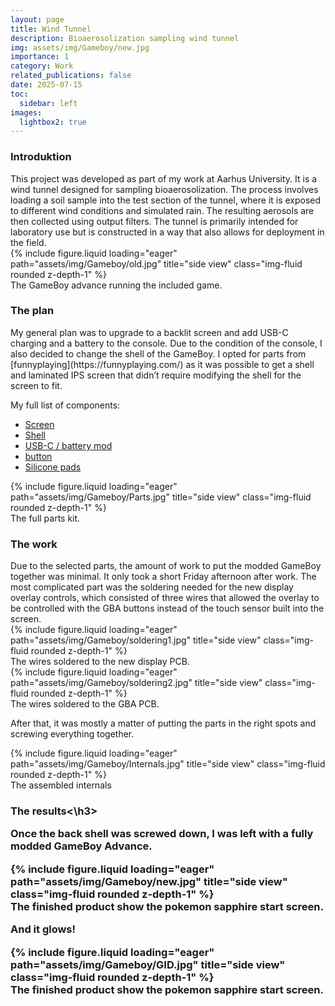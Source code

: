 ```yaml
---
layout: page
title: Wind Tunnel
description: Bioaerosolization sampling wind tunnel
img: assets/img/Gameboy/new.jpg
importance: 1
category: Work
related_publications: false
date: 2025-07-15
toc:
  sidebar: left
images:
  lightbox2: true
---
```


<h3>Introduktion</h3>
This project was developed as part of my work at Aarhus University. It is a wind tunnel designed for sampling bioaerosolization. The process involves loading a soil sample into the test section of the tunnel, where it is exposed to different wind conditions and simulated rain. The resulting aerosols are then collected using output filters. The tunnel is primarily intended for laboratory use but is constructed in a way that also allows for deployment in the field.

<div class="row">
    <div class="col-sm mt-3 mt-md-0">
        {% include figure.liquid loading="eager" path="assets/img/Gameboy/old.jpg" title="side view" class="img-fluid rounded z-depth-1" %}
    </div>
</div>
<div class="caption">
    The GameBoy advance running the included game.
</div>

<h3>The plan</h3>
My general plan was to upgrade to a backlit screen and add USB-C charging and a battery to the console. Due to the condition of the console, I also decided to change the shell of the GameBoy. I opted for parts from [funnyplaying](https://funnyplaying.com/) as it was possible to get a shell and laminated IPS screen that didn’t require modifying the shell for the screen to fit.

My full list of components:
- [Screen](https://funnyplaying.com/products/3-0-inch-ips-agb-laminated-kit)
- [Shell](https://funnyplaying.com/products/3-0-inch-ips-agb-laminated-kit)
- [USB-C / battery mod](https://funnyplaying.com/products/gba-li-ion-rechargeable-battery-typec-module)
- [button](https://funnyplaying.com/products/agb-custom-buttons)
- [Silicone pads](https://funnyplaying.com/products/replacement-silicone-pads-for-gameboy-advance)

<div class="row">
    <div class="col-sm mt-3 mt-md-0">
        {% include figure.liquid loading="eager" path="assets/img/Gameboy/Parts.jpg" title="side view" class="img-fluid rounded z-depth-1" %}
    </div>
</div>
<div class="caption">
    The full parts kit.
</div>

<h3>The work</h3>
Due to the selected parts, the amount of work to put the modded GameBoy together was minimal. It only took a short Friday afternoon after work. The most complicated part was the soldering needed for the new display overlay controls, which consisted of three wires that allowed the overlay to be controlled with the GBA buttons instead of the touch sensor built into the screen.

<div class="row">
    <div class="col-sm mt-3 mt-md-0">
        {% include figure.liquid loading="eager" path="assets/img/Gameboy/soldering1.jpg" title="side view" class="img-fluid rounded z-depth-1" %}
    </div>
</div>
<div class="caption">
    The wires soldered to the new display PCB.
</div>

<div class="row">
    <div class="col-sm mt-3 mt-md-0">
        {% include figure.liquid loading="eager" path="assets/img/Gameboy/soldering2.jpg" title="side view" class="img-fluid rounded z-depth-1" %}
    </div>
</div>
<div class="caption">
    The wires soldered to the GBA PCB.
</div>

After that, it was mostly a matter of putting the parts in the right spots and screwing everything together.

<div class="row">
    <div class="col-sm mt-3 mt-md-0">
        {% include figure.liquid loading="eager" path="assets/img/Gameboy/Internals.jpg" title="side view" class="img-fluid rounded z-depth-1" %}
    </div>
</div>
<div class="caption">
    The assembled internals 
</div>

<h3>The results<\h3>

Once the back shell was screwed down, I was left with a fully modded GameBoy Advance.

<div class="row">
    <div class="col-sm mt-3 mt-md-0">
        {% include figure.liquid loading="eager" path="assets/img/Gameboy/new.jpg" title="side view" class="img-fluid rounded z-depth-1" %}
    </div>
</div>
<div class="caption">
    The finished product show the pokemon sapphire start screen.  
</div>

And it glows!

<div class="row">
    <div class="col-sm mt-3 mt-md-0">
        {% include figure.liquid loading="eager" path="assets/img/Gameboy/GID.jpg" title="side view" class="img-fluid rounded z-depth-1" %}
    </div>
</div>
<div class="caption">
    The finished product show the pokemon sapphire start screen.  
</div>

